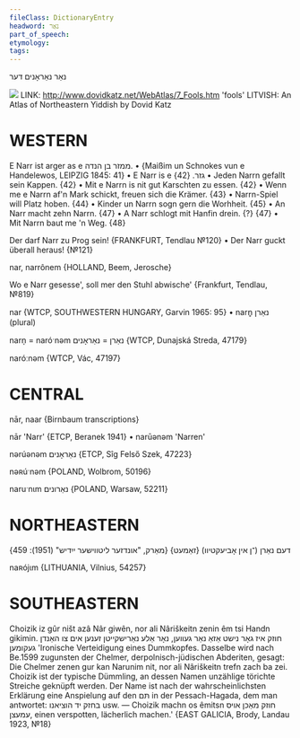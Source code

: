 ```yaml
---
fileClass: DictionaryEntry
headword: נאַר
part_of_speech: 
etymology: 
tags: 
---
```

נאַר
נאַראָנים
דער

![](https://ia802902.us.archive.org/9/items/Yiddish-Dialect-Maps/Katz7_fools_tn.jpg)
LINK: http://www.dovidkatz.net/WebAtlas/7_Fools.htm
'fools'
LITVISH: An Atlas of Northeastern Yiddish by Dovid Katz

WESTERN
========

E Narr ist arger as e ממזר בן הנדה.
	•	{Maißim un Schnokes vun e Handelewos, LEIPZIG 1845: 41}
	•	E Narr is e גזר. {42}
	•	Jeden Narrn gefallt sein Kappen. {42}
	•	Mit e Narrn is nit gut Karschten zu essen. {42}
	•	Wenn me e Narrn af'n Mark schickt, freuen sich die Krämer. {43}
	•	Narrn-Spiel will Platz hoben. {44}
	•	Kinder un Narrn sogn gern die Worhheit. {45}
	•	An Narr macht zehn Narrn. {47}
	•	A Narr schlogt mit Hanfin drein. {?} {47}
	•	Mit Narrn baut me 'n Weg. {48}

Der darf Narr zu Prog sein!
{FRANKFURT, Tendlau №120}
	•	Der Narr guckt überall heraus! {№121}

nar, narrônem {HOLLAND, Beem, Jerosche}

Wo e Narr gesesse', soll mer den Stuhl abwische' {Frankfurt, Tendlau, №819}

nar {WTCP, SOUTHWESTERN HUNGARY, Garvin 1965: 95}
	•	narn̥ נאַרן (plural)

narn̩ = naróˑnəm נאַרן = נאַראָנים {WTCP, Dunajská Streda, 47179}

naróːnəm {WTCP, Vác, 47197}

CENTRAL
========

nār, naar {Birnbaum transcriptions}

nār 'Narr' {ETCP, Beranek 1941}
	•	narūənəm 'Narren'

nərúənəm נאַראָנים {ETCP, Sîg Felső Szek, 47223}

nəʀúˑnəm {POLAND, Wolbrom, 50196}

naruˑnɩm נאַרונים {POLAND, Warsaw, 52211}

NORTHEASTERN
==============

דעם נאַרן (־ן אין אָביעקטיוו) {זאַמעט}
{מאַרק, "אונדזער ליטווישער ייִדיש" (1951): 459}

naʀójɩm {LITHUANIA, Vilnius, 54257}

SOUTHEASTERN
==============

Choizik iz gûr ništ azâ Nâr giwên, nor ali Nâriškeitn zenin êm tsi Handn gikimin. חוזק איז גאָר נישט אַזאַ נאַר געווען, נאָר אַלע נאַרישקייטן זענען אים צו האַנדן געקומען 'Ironische Verteidigung eines Dummkopfes. Dasselbe wird nach Be.1599 zugunsten der Chelmer, derpolnisch-jüdischen Abderiten, gesagt: Die Chelmer zenen gur kan Narunim nit, nor ali Nâriškeitn trefn zach ba zei. Choizik ist der typische Dümmling, an dessen Namen unzählige törichte Streiche geknüpft werden. Der Name ist nach der wahrscheinlichsten Erklärung eine Anspielung auf den תּם in der Pessach-Hagada, dem man antwortet: בחזק יד הוציאנו usw. — Choizik machn os êmitsn חוזק מאַכן אויס עמעצן, einen verspotten, lächerlich machen.' {EAST GALICIA, Brody, Landau 1923, №18}